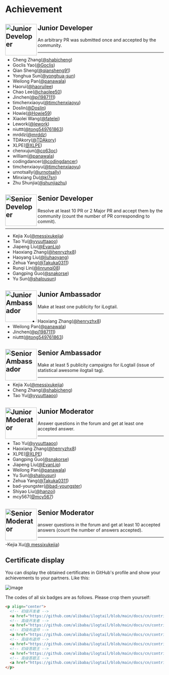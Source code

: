 # Achievement

## <img alt="Junior Developer" width="100" height="100" src="https://ilogtail-community-edition.oss-cn-shanghai.aliyuncs.com/images/contributing/achievement/Jr.Dev.png?x-oss-process=image/resize,h_100" align="left" style="vertical-align: middle;"/> <span style="vertical-align: middle;">Junior Developer</span>

An arbitrary PR was submitted once and accepted by the community.

---

- Cheng Zhang([@shabicheng](https://github.com/shabicheng))
- Goclis Yao([@Goclis](https://github.com/Goclis))
- Qian Sheng([@qiansheng91](https://github.com/qiansheng91))
- Yonghua Sun([@yonghua-sun](https://github.com/yonghua-sun))
- Weilong Pan([@panawala](https://github.com/panawala))
- Haorui([@haoruilee](https://github.com/haoruilee))
- Chao Lee([@chaolee50](https://github.com/chaolee50))
- Jinchen([@pj1987111](https://github.com/pj1987111))
- timchenxiaoyu([@timchenxiaoyu](https://github.com/timchenxiaoyu))
- Doslin([@Doslin](https://github.com/Doslin))
- Howie([@Howie59](https://github.com/Howie59))
- Xiaolei Wang([@fatelei](https://github.com/fatelei))
- Lework([@lework](https://github.com/lework))
- niuttt([@tong549761863](https://github.com/tong549761863))
- mrddz([@mrddz](https://github.com/mrddz))
- TDAkory([@TDAkory](https://github.com/TDAkory))
- XLPE([@XLPE](https://github.com/XLPE))
- chenxujun([@co63oc](https://github.com/co63oc))
- william([@panawala](https://github.com/panawala))
- codingdancer([@codingdancer](https://github.com/codingdancer))
- timchenxiaoyu([@timchenxiaoyu](https://github.com/timchenxiaoyu))
- urnotsally([@urnotsally](https://github.com/urnotsally))
- Minxiang Du([@kl7sn](https://github.com/kl7sn))
- Zhu Shunjia([@shunjiazhu](https://github.com/shunjiazhu))

## <img alt="Senior Developer" width="100" height="100" src="https://ilogtail-community-edition.oss-cn-shanghai.aliyuncs.com/images/contributing/achievement/Sr.Dev.png?x-oss-process=image/resize,h_100" align="left" style="vertical-align: middle;"/> <span style="vertical-align: middle;">Senior Developer</span>

Resolve at least 10 PR or 2 Major PR and accept them by the community (count the number of PR corresponding to commit).

---

- Kejia Xu([@messixukejia](https://github.com/messixukejia))
- Tao Yu([@yyuuttaaoo](https://github.com/yyuuttaaoo))
- Jiapeng Liu([@EvanLjp](https://github.com/EvanLjp))
- Haoxiang Zhang([@henryzhx8](https://github.com/henryzhx8))
- Haoyang Liu([@liuhaoyang](https://github.com/liuhaoyang))
- Zehua Yang([@Takuka0311](https://github.com/Takuka0311))
- Runqi Lin([@linrunqi08](https://github.com/linrunqi08))
- Gangping Guo([@snakorse](https://github.com/snakorse))
- Yu Sun([@shalousun](https://github.com/shalousun))

## <img alt="Junior Ambassador" width="100" height="100" src="https://ilogtail-community-edition.oss-cn-shanghai.aliyuncs.com/images/contributing/achievement/Jr.Amb.png?x-oss-process=image/resize,h_100" align="left" style="vertical-align: middle;"/> <span style="vertical-align: middle;">Junior Ambassador</span>

Make at least one publicity for iLogtail.

---

- Haoxiang Zhang([@henryzhx8](https://github.com/henryzhx8))
- Weilong Pan([@panawala](https://github.com/panawala))
- Jinchen([@pj1987111](https://github.com/pj1987111))
- niuttt([@tong549761863](https://github.com/tong549761863))

## <img alt="Senior Ambassador" width="100" height="100" src="https://ilogtail-community-edition.oss-cn-shanghai.aliyuncs.com/images/contributing/achievement/Sr.Amb.png?x-oss-process=image/resize,h_100" align="left" style="vertical-align: middle;"/> <span style="vertical-align: middle;">Senior Ambassador</span>

Make at least 5 publicity campaigns for iLogtail (issue of statistical awesome ilogtail tag).

---

- Kejia Xu([@messixukejia](https://github.com/messixukejia))
- Cheng Zhang([@shabicheng](https://github.com/shabicheng))
- Tao Yu([@yyuuttaaoo](https://github.com/yyuuttaaoo))

## <img alt="Junior Moderator" width="100" height="100" src="https://ilogtail-community-edition.oss-cn-shanghai.aliyuncs.com/images/contributing/achievement/Jr.Mod.png?x-oss-process=image/resize,h_100" align="left" style="vertical-align: middle;"/> <span style="vertical-align: middle;">Junior Moderator</span>

Answer questions in the forum and get at least one accepted answer.

---

- Tao Yu([@yyuuttaaoo](https://github.com/yyuuttaaoo))
- Haoxiang Zhang([@henryzhx8](https://github.com/henryzhx8))
- XLPE([@XLPE](https://github.com/XLPE))
- Gangping Guo([@snakorse](https://github.com/snakorse))
- Jiapeng Liu([@EvanLjp](https://github.com/EvanLjp))
- Weilong Pan([@panawala](https://github.com/panawala))
- Yu Sun([@shalousun](https://github.com/shalousun))
- Zehua Yang([@Takuka0311](https://github.com/Takuka0311))
- bad-youngster([@bad-youngster](https://github.com/bad-youngster))
- Shiyao Liu([@hanzoi](https://github.com/hanzoi))
- mcy567([@mcy567](https://github.com/mcy567))

## <img alt="Senior Moderator" width="100" height="100" src="https://ilogtail-community-edition.oss-cn-shanghai.aliyuncs.com/images/contributing/achievement/Sr.Mod.png?x-oss-process=image/resize,h_100" align="left" style="vertical-align: middle;"/> <span style="vertical-align: middle;">Senior Moderator</span>

answer questions in the forum and get at least 10 accepted answers (count the number of answers accepted).

---

-Kejia Xu([@ messixukejia](https://github.com/messixukejia))

## Certificate display

You can display the obtained certificates in GitHub's profile and show your achievements to your partners. Like this:

![image](https://user-images.githubusercontent.com/1827594/186176496-6f434cea-a78a-4117-9476-4c882b90185a.png)

The codes of all six badges are as follows. Please crop them yourself:

```html
<p align="center">
  <!-- 初级开发者 -->
  <a href="https://github.com/alibaba/ilogtail/blob/main/docs/cn/contributing/achievement.md#junior-developer"><img alt="Junior Developer" width="200" height="200" src="https://ilogtail-community-edition.oss-cn-shanghai.aliyuncs.com/images/contributing/achievement/Jr.Dev.png" /></a>
  <!-- 高级开发者 -->
  <a href="https://github.com/alibaba/ilogtail/blob/main/docs/cn/contributing/achievement.md#senior-developer"><img alt="Senior Developer" width="200" height="200" src="https://ilogtail-community-edition.oss-cn-shanghai.aliyuncs.com/images/contributing/achievement/Sr.Dev.png" /></a>
  <!-- 初级布道师 -->
  <a href="https://github.com/alibaba/ilogtail/blob/main/docs/cn/contributing/achievement.md#junior-ambassador"><img alt="Junior Ambassador" width="200" height="200" src="https://ilogtail-community-edition.oss-cn-shanghai.aliyuncs.com/images/contributing/achievement/Jr.Amb.png" /></a>
  <!-- 高级布道师 -->
  <a href="https://github.com/alibaba/ilogtail/blob/main/docs/cn/contributing/achievement.md#senior-ambassador"><img alt="Senior Ambassador" width="200" height="200" src="https://ilogtail-community-edition.oss-cn-shanghai.aliyuncs.com/images/contributing/achievement/Sr.Amb.png" /></a>
  <!-- 初级答题王 -->
  <a href="https://github.com/alibaba/ilogtail/blob/main/docs/cn/contributing/achievement.md#junior-moderator"><img alt="Junior Moderator" width="200" height="200" src="https://ilogtail-community-edition.oss-cn-shanghai.aliyuncs.com/images/contributing/achievement/Jr.Mod.png" /></a>
  <!-- 高级答题王 -->
  <a href="https://github.com/alibaba/ilogtail/blob/main/docs/cn/contributing/achievement.md#senior-moderator"><img alt="Senior Moderator" width="200" height="200" src="https://ilogtail-community-edition.oss-cn-shanghai.aliyuncs.com/images/contributing/achievement/Sr.Mod.png" /></a>
</p>
```
